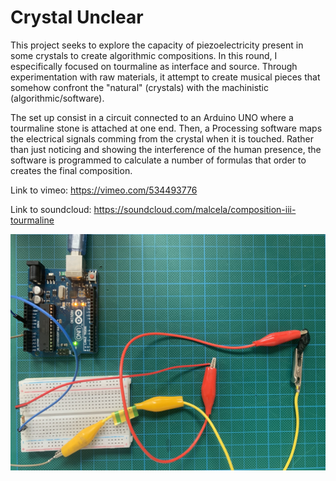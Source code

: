 # Crystal Unclear
This project seeks to explore the capacity of piezoelectricity present in some crystals to create algorithmic compositions. In this round, I especifically focused on tourmaline as interface and source. Through experimentation with raw materials, it attempt to create musical pieces that somehow confront the "natural" (crystals) with the machinistic (algorithmic/software).

The set up consist in a circuit connected to an Arduino UNO where a tourmaline stone is attached at one end. Then, a Processing software maps the electrical signals comming from the crystal when it is touched. Rather than just noticing and showing the interference of the human presence, the software is programmed to calculate a number of formulas that order to creates the final composition.


Link to vimeo: https://vimeo.com/534493776

Link to soundcloud: https://soundcloud.com/malcela/composition-iii-tourmaline




![Descripción](crystal_unclear_comp_III_tourmaline_circuit.jpg "foto")
